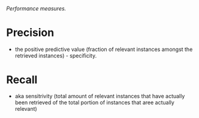 ###### Performance measures.


# Precision 
- the positive predictive value (fraction of relevant instances amongst the retrieved instances) - specificity. 

# Recall
- aka sensitrivity (total amount of relevant instances that have actually been retrieved of the total portion of instances that aree actually relevant)

